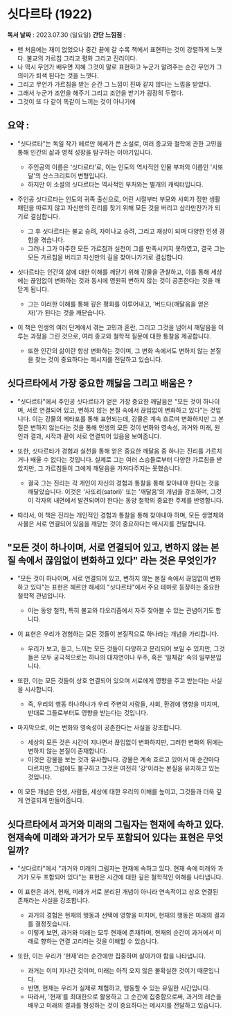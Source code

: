# 싯다르타 (1922)

**독서 날짜** : 2023.07.30 (일요일)
**간단 느낌점** : 
- 맨 처음에는 재미 없었으나 중간 끝에 갈 수록 책에서 표현하는 것이 강렬하게 느꼇다. 불교의 가르침 그리고 평화 그리고 진리이다.
- 나 역시 무언가 배우면 지혜 그것이 말로 표현하고 누군가 알려주는 순간 무언가 그 의미가 퇴색 된다는 것을 느꼇다.
- 그리고 무언가 가르침을 받는 순간 그 느낌이 진짜 같지 않다는 느낌을 받았다.
- 그래서 누군가 조언을 해주기 그리고 조언을 받기가 굉장히 두렵다.
- 그것이 또 다 같이 똑같이 느끼는 것이 아니기에

## 요약 :

- "싯다르타"는 독일 작가 헤르만 헤세가 쓴 소설로, 여러 종교와 철학에 관한 고민을 통해 인간의 삶과 영적 성장을 탐구하는 이야기입니다. 
  - 주인공의 이름은 '싯다르타'로, 이는 인도의 역사적인 인물 부처의 이름인 '사또달'의 산스크리트어 변형입니다. 
  - 하지만 이 소설의 싯다르타는 역사적인 부처와는 별개의 캐릭터입니다.

- 주인공 싯다르타는 인도의 귀족 출신으로, 어린 시절부터 부모와 사회가 정한 생활 패턴을 따르지 않고 자신만의 진리를 찾기 위해 모든 것을 버리고 삼라만찬가가 되기로 결심합니다. 
  - 그 후 싯다르타는 불교 승려, 자이나교 승려, 그리고 재상이 되며 다양한 인생 경험을 겪습니다. 
  - 그러나 그가 마주한 모든 가르침과 실천이 그를 만족시키지 못하였고, 결국 그는 모든 가르침을 버리고 자신만의 길을 찾아나가기로 결심합니다.

- 싯다르타는 인간의 삶에 대한 이해를 깨닫기 위해 강물을 관찰하고, 이를 통해 세상에는 끊임없이 변화하는 것과 동시에 영원히 변하지 않는 것이 공존한다는 것을 깨닫게 됩니다. 
  - 그는 이러한 이해를 통해 깊은 평화를 이루어내고, '버드다(깨달음을 얻은 자)'가 된다는 것을 깨닫습니다.

- 이 책은 인생의 여러 단계에서 겪는 고민과 혼란, 그리고 그것을 넘어서 깨달음을 이루는 과정을 그린 것으로, 여러 종교와 철학적 질문에 대한 통찰을 제공합니다. 
  - 또한 인간의 삶이란 항상 변화하는 것이며, 그 변화 속에서도 변하지 않는 본질을 찾는 것이 중요하다는 메시지를 전달하고 있습니다.

## 싯다르타에서 가장 중요한 꺠닳음 그리고 배움은 ?

- "싯다르타"에서 주인공 싯다르타가 얻은 가장 중요한 깨달음은 "모든 것이 하나이며, 서로 연결되어 있고, 변하지 않는 본질 속에서 끊임없이 변화하고 있다"는 것입니다. 이는 강물의 메타포를 통해 표현되는데, 강물은 계속 흐르며 변화하지만 그 본질은 변하지 않는다는 것을 통해 인생의 모든 것이 변화와 영속성, 과거와 미래, 원인과 결과, 시작과 끝이 서로 연결되어 있음을 보여줍니다. 

- 또한, 싯다르타가 경험과 실천을 통해 얻은 중요한 깨달음 중 하나는 진리를 가르치거나 배울 수 없다는 것입니다. 실제로 그는 여러 스승들로부터 다양한 가르침을 받았지만, 그 가르침들이 그에게 깨달음을 가져다주지는 못했습니다. 
  - 결국 그는 진리는 각 개인이 자신의 경험과 통찰을 통해 찾아내야 한다는 것을 깨달았습니다. 이것은 '사또리(satori)' 또는 '깨달음'의 개념을 강조하며, 그것이 각자의 내면에서 발견되어야 한다는 동양 철학의 중요한 주제를 반영합니다.

- 따라서, 이 책은 진리는 개인적인 경험과 통찰을 통해 찾아내야 하며, 모든 생명체와 사물은 서로 연결되어 있음을 깨닫는 것이 중요하다는 메시지를 전달합니다.

## "모든 것이 하나이며, 서로 연결되어 있고, 변하지 않는 본질 속에서 끊임없이 변화하고 있다" 라는 것은 무엇인가?

- "모든 것이 하나이며, 서로 연결되어 있고, 변하지 않는 본질 속에서 끊임없이 변화하고 있다"는 표현은 헤르만 헤세의 "싯다르타"에서 주요 테마로 등장하는 중요한 철학적 관념입니다. 
  - 이는 동양 철학, 특히 불교와 타오리즘에서 자주 찾아볼 수 있는 관념이기도 합니다.

- 이 표현은 우리가 경험하는 모든 것들이 본질적으로 하나라는 개념을 가리킵니다. 
  - 우리가 보고, 듣고, 느끼는 모든 것들이 다양하고 분리되어 보일 수 있지만, 그것들은 모두 궁극적으로는 하나의 대자연이나 우주, 혹은 '일체감' 속의 일부분입니다.

- 또한, 이는 모든 것들이 상호 연결되어 있으며 서로에게 영향을 주고 받는다는 사실을 시사합니다. 
  - 즉, 우리의 행동 하나하나가 우리 주변의 사람들, 사회, 환경에 영향을 미치며, 반대로 그들로부터도 영향을 받는다는 것입니다.

- 마지막으로, 이는 변화와 영속성이 공존한다는 사실을 강조합니다. 
  - 세상의 모든 것은 시간이 지나면서 끊임없이 변화하지만, 그러한 변화의 뒤에는 변하지 않는 본질이 존재합니다. 
  - 이것은 강물을 보는 것과 유사합니다. 강물은 계속 흐르고 있어서 매 순간마다 다르지만, 그럼에도 불구하고 그것은 여전히 '강'이라는 본질을 유지하고 있는 것입니다.

- 이 모든 개념은 인생, 사람들, 세상에 대한 우리의 이해를 높이고, 그것들과 더욱 깊게 연결되게 만들어줍니다.

## 싯다르타에서 과거와 미래의 그림자는 현재에 속하고 있다. 현재속에 미래와 과거가 모두 포함되어 있다는 표현은 무엇일까?

- "싯다르타"에서 "과거와 미래의 그림자는 현재에 속하고 있다. 현재 속에 미래와 과거가 모두 포함되어 있다"는 표현은 시간에 대한 깊은 철학적인 이해를 나타냅니다.

- 이 표현은 과거, 현재, 미래가 서로 분리된 개념이 아니라 연속적이고 상호 연결된 존재라는 사실을 강조합니다. 
  - 과거의 경험은 현재의 행동과 선택에 영향을 미치며, 현재의 행동은 미래의 결과를 결정짓습니다. 
  - 이렇게 보면, 과거와 미래는 모두 현재에 존재하며, 현재의 순간이 과거에서 미래로 향하는 연결 고리라는 것을 이해할 수 있습니다.

- 또한, 이는 우리가 '현재'라는 순간에만 집중하며 살아가야 함을 나타냅니다. 
  - 과거는 이미 지나간 것이며, 미래는 아직 오지 않은 불확실한 것이기 때문입니다. 
  - 반면, 현재는 우리가 실제로 체험하고, 행동할 수 있는 유일한 시간입니다. 
  - 따라서, '현재'를 최대한으로 활용하고 그 순간에 집중함으로써, 과거의 레슨을 배우고 미래의 결과를 형성하는 것이 중요하다는 메시지를 전달하고 있습니다.